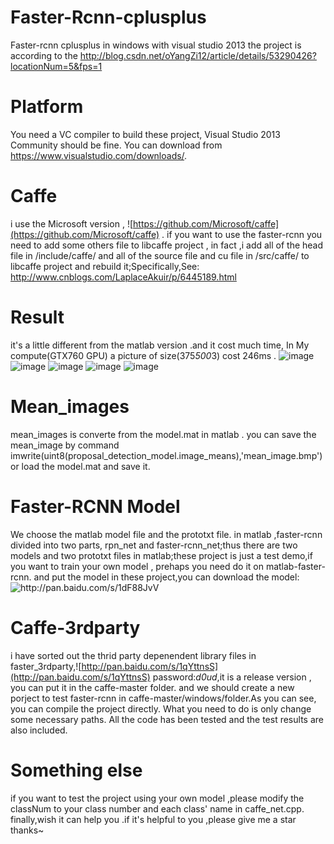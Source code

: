 # Faster-Rcnn-cplusplus
  Faster-rcnn cplusplus in windows with visual studio 2013 the project is according to the http://blog.csdn.net/oYangZi12/article/details/53290426?locationNum=5&fps=1

# Platform
  You need a VC compiler to build these project, Visual Studio 2013 Community should be fine. You can download from https://www.visualstudio.com/downloads/.

# Caffe 
  i use the Microsoft version , ![https://github.com/Microsoft/caffe](https://github.com/Microsoft/caffe) . if you want to use the faster-rcnn you need to add some others file to libcaffe project , in fact ,i add all of the head file in /include/caffe/
and all of the source file and cu file in /src/caffe/ to libcaffe project and rebuild it;Specifically,See: http://www.cnblogs.com/LaplaceAkuir/p/6445189.html
 
# Result
  it's a little different from the matlab version .and it cost much time,
In My compute(GTX760 GPU) a picture of size(375*500*3) cost 246ms .
![image](https://github.com/zhanglaplace/Faster_rcnn_Cplusplus_vs2013/img/result_000456.jpg)
![image](https://github.com/zhanglaplace/Faster_rcnn_Cplusplus_vs2013/img/result_000542.jpg)
![image](https://github.com/zhanglaplace/Faster_rcnn_Cplusplus_vs2013/img/result_001150.jpg)
![image](https://github.com/zhanglaplace/Faster_rcnn_Cplusplus_vs2013/img/result_001763.jpg)
![image](https://github.com/zhanglaplace/Faster_rcnn_Cplusplus_vs2013/img/result_004545.jpg)

# Mean_images
  mean_images is converte from the model.mat in matlab . you can save the mean_image by command imwrite(uint8(proposal_detection_model.image_means),'mean_image.bmp') 
 or load the model.mat and save it.
 
# Faster-RCNN Model
  We choose the matlab model file and the prototxt file. in matlab ,faster-rcnn  divided into two parts, 
rpn_net and faster-rcnn_net;thus there are two models and two prototxt files in matlab;these project is 
just a test demo,if you want to train your own model , prehaps you need do it on matlab-faster-rcnn. 
and put the model in these project,you can download the model:![http://pan.baidu.com/s/1dF88JvV
](http://pan.baidu.com/s/1dF88JvV)

# Caffe-3rdparty
  i have sorted out the thrid party depenendent library files in faster_3rdparty,![http://pan.baidu.com/s/1qYttnsS](http://pan.baidu.com/s/1qYttnsS)
password:*d0ud*,it is a release version , you can put it in the caffe-master folder. and we should create a new 
porject to test faster-rcnn in caffe-master/windows/folder.As you can see, you can compile the project 
directly. What you need to do is only change some necessary paths. All the code has been tested and the test 
results are also included.

# Something else
  if you want to test the project using your own model ,please modify the classNum to your class number and each class' name in  caffe_net.cpp.
finally,wish it can help you .if it's helpful to you ,please give me a star thanks~


  
